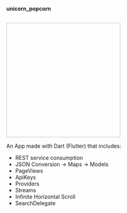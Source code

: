 #### unicorn_popcorn
##

<img scr="https://external-content.duckduckgo.com/iu/?u=https%3A%2F%2Fstatic.popcornopolis.com%2Fmedia%git%2Fproduct%2Fcache%2F1%2Fimage%2F650x%2F7b8fef0172c2eb72dd8fd366c999954c%2Fu%2Fn%2Funicornpopcorn_logo.jpg&f=1&nofb=1" width="300" height="300"/>

An App made with Dart (Flutter) that includes:

- REST service consumption
- JSON Conversion -> Maps -> Models
- PageViews
- ApiKeys
- Providers
- Streams
- Infinite Horizontal Scroll
- SearchDelegate

